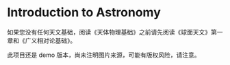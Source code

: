 # Introduction to Astronomy

如果您没有任何天文基础，阅读《天体物理基础》之前请先阅读《球面天文》第一章和《广义相对论基础》。

此项目还是 demo 版本，尚未注明图片来源，可能有版权风险，请注意。
